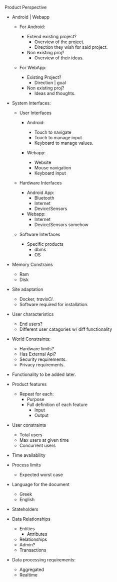 Product  Perspective  
* Android | Webapp  
    * For Android:  
        * Extend existing project?  
            * Overview of the project.  
            * Direction they wish for said project.  
        * Non existing proj?  
            * Overview of their ideas.  
  
    * For WebApp:  
        * Existing Project?  
            * Direction | goal  
        * Non existing proj?  
            * Ideas and thoughts.  
  
  
* System Interfaces:  
    * User Interfaces  
        * Android:  
            * Touch to navigate  
            * Touch to manage input  
            * Keyboard to manage values.  
        
        * Webapp:  
            * Website  
            * Mouse navigation  
            * Keyboard input  
    
    
    * Hardware Interfaces  
        * Android App:  
            * Bluetooth  
            * Internet  
            * Device/Sensors  
        * Webapp:  
            * Internet  
            * Device/Sensors somehow  


    * Software Interfaces  
        * Specific products  
            * dbms  
            * OS  

* Memory Constrains
    * Ram
    * Disk

* Site adaptation
    * Docker, _travisCI_.
    * Software required for installation.

* User characteristics
    * End users?
    * Different user catagories w/ diff functionality

* World Constraints:
    * Hardware limits?
    * Has External Api?
    * Security requirements.
    * Privacy requirements.

* Functionality to be added later.

* Product features  
    * Repeat for each:  
        * Purpose  
        * Full definition of each feature  
            * Input  
            * Output  

* User constraints
    * Total users
    * Max users at given time
    * Concurrent users

* Time availability

* Process limits
    * Expected worst case

* Language for the document  
    * Greek  
    * English  

* Stateholders  

* Data Relationships  
    * Entities  
        * Attributes  
    * Relationships  
    * Admin?
    * Transactions  
    
* Data processing requirements:
    * Aggregated
    * Realtime
    

